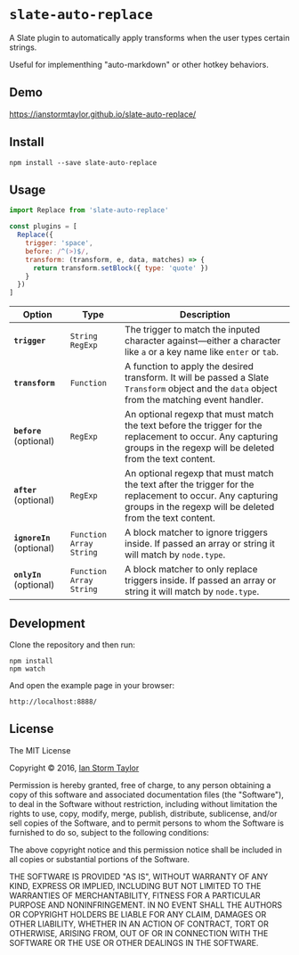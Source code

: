 
# `slate-auto-replace`

A Slate plugin to automatically apply transforms when the user types certain strings.

Useful for implementhing "auto-markdown" or other hotkey behaviors.


## Demo

https://ianstormtaylor.github.io/slate-auto-replace/


## Install

```
npm install --save slate-auto-replace
```


## Usage

```js
import Replace from 'slate-auto-replace'

const plugins = [
  Replace({
    trigger: 'space',
    before: /^(>)$/,
    transform: (transform, e, data, matches) => {
      return transform.setBlock({ type: 'quote' })
    }
  })
]
```

Option | Type | Description
--- | --- | ---
**`trigger`** | `String` `RegExp` | The trigger to match the inputed character against—either a character like `a` or a key name like `enter` or `tab`.
**`transform`** | `Function` | A function to apply the desired transform. It will be passed a Slate `Transform` object and the `data` object from the matching event handler.
**`before`** (optional) | `RegExp` | An optional regexp that must match the text before the trigger for the replacement to occur. Any capturing groups in the regexp will be deleted from the text content.
**`after`** (optional) | `RegExp` | An optional regexp that must match the text after the trigger for the replacement to occur. Any capturing groups in the regexp will be deleted from the text content.
**`ignoreIn`** (optional) | `Function` `Array` `String` | A block matcher to ignore triggers inside. If passed an array or string it will match by `node.type`.
**`onlyIn`** (optional) | `Function` `Array` `String` | A block matcher to only replace triggers inside. If passed an array or string it will match by `node.type`.


## Development

Clone the repository and then run:

```
npm install
npm watch
```

And open the example page in your browser:

```
http://localhost:8888/
```


## License

The MIT License

Copyright &copy; 2016, [Ian Storm Taylor](https://ianstormtaylor.com)

Permission is hereby granted, free of charge, to any person obtaining a copy of this software and associated documentation files (the "Software"), to deal in the Software without restriction, including without limitation the rights to use, copy, modify, merge, publish, distribute, sublicense, and/or sell copies of the Software, and to permit persons to whom the Software is furnished to do so, subject to the following conditions:

The above copyright notice and this permission notice shall be included in all copies or substantial portions of the Software.

THE SOFTWARE IS PROVIDED "AS IS", WITHOUT WARRANTY OF ANY KIND, EXPRESS OR IMPLIED, INCLUDING BUT NOT LIMITED TO THE WARRANTIES OF MERCHANTABILITY, FITNESS FOR A PARTICULAR PURPOSE AND NONINFRINGEMENT. IN NO EVENT SHALL THE AUTHORS OR COPYRIGHT HOLDERS BE LIABLE FOR ANY CLAIM, DAMAGES OR OTHER LIABILITY, WHETHER IN AN ACTION OF CONTRACT, TORT OR OTHERWISE, ARISING FROM, OUT OF OR IN CONNECTION WITH THE SOFTWARE OR THE USE OR OTHER DEALINGS IN THE SOFTWARE.
